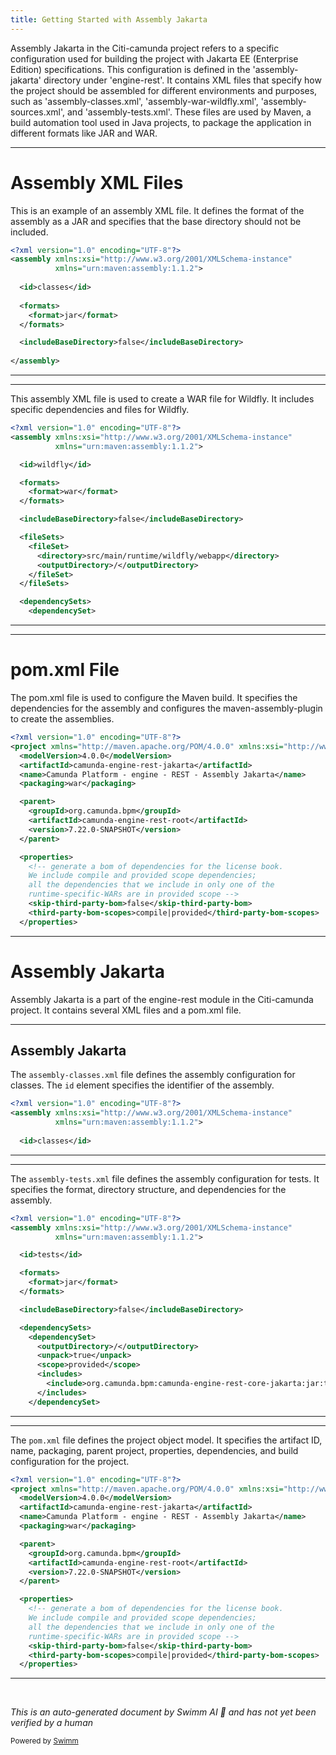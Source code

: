 ```yaml
---
title: Getting Started with Assembly Jakarta
---
```

Assembly Jakarta in the Citi-camunda project refers to a specific configuration used for building the project with Jakarta EE (Enterprise Edition) specifications. This configuration is defined in the 'assembly-jakarta' directory under 'engine-rest'. It contains XML files that specify how the project should be assembled for different environments and purposes, such as 'assembly-classes.xml', 'assembly-war-wildfly.xml', 'assembly-sources.xml', and 'assembly-tests.xml'. These files are used by Maven, a build automation tool used in Java projects, to package the application in different formats like JAR and WAR.

<SwmSnippet path="/engine-rest/assembly-jakarta/assembly-classes.xml" line="1">

---

# Assembly XML Files

This is an example of an assembly XML file. It defines the format of the assembly as a JAR and specifies that the base directory should not be included.

```xml
<?xml version="1.0" encoding="UTF-8"?>
<assembly xmlns:xsi="http://www.w3.org/2001/XMLSchema-instance"
          xmlns="urn:maven:assembly:1.1.2">
  
  <id>classes</id>
  
  <formats>
    <format>jar</format>
  </formats>

  <includeBaseDirectory>false</includeBaseDirectory>
  
</assembly>
```

---

</SwmSnippet>

<SwmSnippet path="/engine-rest/assembly-jakarta/assembly-war-wildfly.xml" line="1">

---

This assembly XML file is used to create a WAR file for Wildfly. It includes specific dependencies and files for Wildfly.

```xml
<?xml version="1.0" encoding="UTF-8"?>
<assembly xmlns:xsi="http://www.w3.org/2001/XMLSchema-instance"
          xmlns="urn:maven:assembly:1.1.2">

  <id>wildfly</id>

  <formats>
    <format>war</format>
  </formats>

  <includeBaseDirectory>false</includeBaseDirectory>

  <fileSets>
    <fileSet>
      <directory>src/main/runtime/wildfly/webapp</directory>
      <outputDirectory>/</outputDirectory>
    </fileSet>
  </fileSets>

  <dependencySets>
    <dependencySet>
```

---

</SwmSnippet>

<SwmSnippet path="/engine-rest/assembly-jakarta/pom.xml" line="1">

---

# pom.xml File

The pom.xml file is used to configure the Maven build. It specifies the dependencies for the assembly and configures the maven-assembly-plugin to create the assemblies.

```xml
<?xml version="1.0" encoding="UTF-8"?>
<project xmlns="http://maven.apache.org/POM/4.0.0" xmlns:xsi="http://www.w3.org/2001/XMLSchema-instance" xsi:schemaLocation="http://maven.apache.org/POM/4.0.0 http://maven.apache.org/xsd/maven-4.0.0.xsd">
  <modelVersion>4.0.0</modelVersion>
  <artifactId>camunda-engine-rest-jakarta</artifactId>
  <name>Camunda Platform - engine - REST - Assembly Jakarta</name>
  <packaging>war</packaging>

  <parent>
    <groupId>org.camunda.bpm</groupId>
    <artifactId>camunda-engine-rest-root</artifactId>
    <version>7.22.0-SNAPSHOT</version>
  </parent>

  <properties>
    <!-- generate a bom of dependencies for the license book.
    We include compile and provided scope dependencies;
    all the dependencies that we include in only one of the
    runtime-specific-WARs are in provided scope -->
    <skip-third-party-bom>false</skip-third-party-bom>
    <third-party-bom-scopes>compile|provided</third-party-bom-scopes>
  </properties>
```

---

</SwmSnippet>

# Assembly Jakarta

Assembly Jakarta is a part of the engine-rest module in the Citi-camunda project. It contains several XML files and a pom.xml file.

<SwmSnippet path="/engine-rest/assembly-jakarta/assembly-classes.xml" line="1">

---

## Assembly Jakarta

The `assembly-classes.xml` file defines the assembly configuration for classes. The `id` element specifies the identifier of the assembly.

```xml
<?xml version="1.0" encoding="UTF-8"?>
<assembly xmlns:xsi="http://www.w3.org/2001/XMLSchema-instance"
          xmlns="urn:maven:assembly:1.1.2">
  
  <id>classes</id>
```

---

</SwmSnippet>

<SwmSnippet path="/engine-rest/assembly-jakarta/assembly-tests.xml" line="1">

---

The `assembly-tests.xml` file defines the assembly configuration for tests. It specifies the format, directory structure, and dependencies for the assembly.

```xml
<?xml version="1.0" encoding="UTF-8"?>
<assembly xmlns:xsi="http://www.w3.org/2001/XMLSchema-instance"
          xmlns="urn:maven:assembly:1.1.2">

  <id>tests</id>

  <formats>
    <format>jar</format>
  </formats>

  <includeBaseDirectory>false</includeBaseDirectory>

  <dependencySets>
    <dependencySet>
      <outputDirectory>/</outputDirectory>
      <unpack>true</unpack>
      <scope>provided</scope>
      <includes>
        <include>org.camunda.bpm:camunda-engine-rest-core-jakarta:jar:tests:*</include>
      </includes>
    </dependencySet>
```

---

</SwmSnippet>

<SwmSnippet path="/engine-rest/assembly-jakarta/pom.xml" line="1">

---

The `pom.xml` file defines the project object model. It specifies the artifact ID, name, packaging, parent project, properties, dependencies, and build configuration for the project.

```xml
<?xml version="1.0" encoding="UTF-8"?>
<project xmlns="http://maven.apache.org/POM/4.0.0" xmlns:xsi="http://www.w3.org/2001/XMLSchema-instance" xsi:schemaLocation="http://maven.apache.org/POM/4.0.0 http://maven.apache.org/xsd/maven-4.0.0.xsd">
  <modelVersion>4.0.0</modelVersion>
  <artifactId>camunda-engine-rest-jakarta</artifactId>
  <name>Camunda Platform - engine - REST - Assembly Jakarta</name>
  <packaging>war</packaging>

  <parent>
    <groupId>org.camunda.bpm</groupId>
    <artifactId>camunda-engine-rest-root</artifactId>
    <version>7.22.0-SNAPSHOT</version>
  </parent>

  <properties>
    <!-- generate a bom of dependencies for the license book.
    We include compile and provided scope dependencies;
    all the dependencies that we include in only one of the
    runtime-specific-WARs are in provided scope -->
    <skip-third-party-bom>false</skip-third-party-bom>
    <third-party-bom-scopes>compile|provided</third-party-bom-scopes>
  </properties>
```

---

</SwmSnippet>

&nbsp;

*This is an auto-generated document by Swimm AI 🌊 and has not yet been verified by a human*

<SwmMeta version="3.0.0" repo-id="Z2l0aHViJTNBJTNBQ2l0aS1jYW11bmRhJTNBJTNBZ2lsYWRuYXZvdA==" repo-name="Citi-camunda" doc-type="overview"><sup>Powered by [Swimm](/)</sup></SwmMeta>
